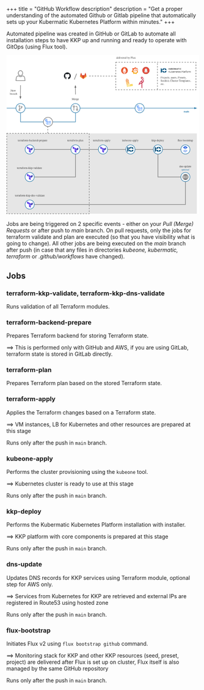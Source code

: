 +++
title = "GitHub Workflow description"
description = "Get a proper understanding of the automated Github or Gitlab pipeline that automatically sets up your Kubermatic Kubernetes Platform within minutes."
+++

Automated pipeline was created in GitHub or GitLab to automate all installation steps to have KKP up and running and
ready to operate with GitOps (using Flux tool).

![Pipeline Schema](pipeline.png?width=700px&classes=shadow,border "Pipeline Schema")

Jobs are being triggered on 2 specific events - either on your _Pull (Merge) Requests_ or after push to _main_ branch.
On pull requests, only the jobs for terraform validate and plan are executed (so that you have visibility what is going to change).
All other jobs are being executed on the _main_ branch after push (in case that any files in directories _kubeone, kubermatic, terraform_ or _.github/workflows_ have changed).

## Jobs

### terraform-kkp-validate, terraform-kkp-dns-validate
Runs validation of all Terraform modules.

### terraform-backend-prepare
Prepares Terraform backend for storing Terraform state.

==> This is performed only with GitHub and AWS, if you are using GitLab, terraform state is stored in GitLab directly.

### terraform-plan
Prepares Terraform plan based on the stored Terraform state.

### terraform-apply
Applies the Terraform changes based on a Terraform state.

==> VM instances, LB for Kubernetes and other resources are prepared at this stage

Runs only after the push in `main` branch.

### kubeone-apply
Performs the cluster provisioning using the `kubeone` tool.

==> Kubernetes cluster is ready to use at this stage

Runs only after the push in `main` branch.

### kkp-deploy
Performs the Kubermatic Kubernetes Platform installation with installer.

==> KKP platform with core components is prepared at this stage

Runs only after the push in `main` branch.

### dns-update
Updates DNS records for KKP services using Terraform module, optional step for AWS only.

==> Services from Kubernetes for KKP are retrieved and external IPs are registered in Route53 using hosted zone

Runs only after the push in `main` branch.

### flux-bootstrap
Initiates Flux v2 using `flux bootstrap github` command.

==> Monitoring stack for KKP and other KKP resources (seed, preset, project) are delivered after Flux is set up on cluster,
Flux itself is also managed by the same GitHub repository

Runs only after the push in `main` branch.
